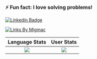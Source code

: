 ### ⚡ Fun fact: I love solving problems!

[![Linkedin Badge](https://img.shields.io/badge/-MiguelMatos-0077B5?style=for-the-badge&logo=Linkedin&logoColor=white&link=https://www.linkedin.com/in/nirgn)](https://www.linkedin.com/in/miguel-matos-022291134/)

[![Links By Migmac](https://img.shields.io/badge/migmac99-blueviolet)](https://migmac.alltway.com)

Language Stats             |  User Stats
:-------------------------:|:-------------------------:
![](https://github-readme-stats.vercel.app/api/top-langs/?username=migmac99&langs_count=10&layout=compact&theme=dark&hide_title=true&exclude_repo=DLND,elmctron)  |  ![](https://github-readme-stats.vercel.app/api?username=migmac99&count_private=true&show_icons=true&theme=dark&hide_title=true)
